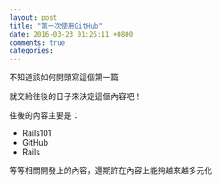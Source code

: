 ```yaml
---
layout: post
title: "第一次使用GitHub"
date: 2016-03-23 01:26:11 +0800
comments: true
categories:
---
```

不知道該如何開頭寫這個第一篇

就交給往後的日子來決定這個內容吧！

往後的內容主要是：

  * Rails101
  * GitHub
  * Rails

等等相關開發上的內容，還期許在內容上能夠越來越多元化
